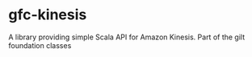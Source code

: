 gfc-kinesis
===========

A library providing simple Scala API for Amazon Kinesis. Part of the gilt foundation classes

